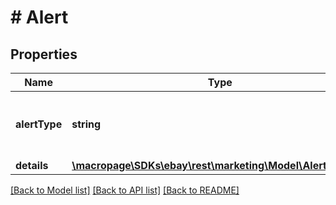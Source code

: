 # # Alert

## Properties

Name | Type | Description | Notes
------------ | ------------- | ------------- | -------------
**alertType** | **string** | The type of alert message. For example, an invalid bid percentage. For implementation help, refer to &lt;a href&#x3D;&#39;https://developer.ebay.com/api-docs/sell/marketing/types/pls:AlertTypeEnum&#39;&gt;eBay API documentation&lt;/a&gt; | [optional]
**details** | [**\macropage\SDKs\ebay\rest\marketing\Model\AlertDetails[]**](AlertDetails.md) | A description of the alert including dimensions and aspects. | [optional]

[[Back to Model list]](../../README.md#models) [[Back to API list]](../../README.md#endpoints) [[Back to README]](../../README.md)
